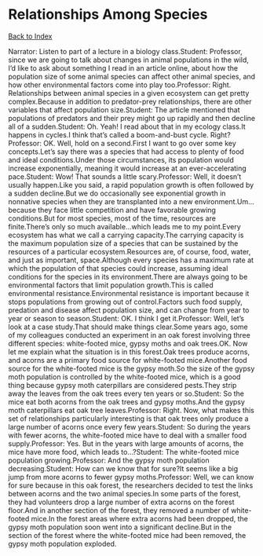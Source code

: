 # Relationships Among Species
[Back to Index](https://github.com/windows10010/tpoExtractor/blog/master/README.md)

Narrator: Listen to part of a lecture in a biology class.Student: Professor, since we are going to talk about changes in animal populations in the wild, I’d like to ask about something I read in an article online, about how the population size of some animal species can affect other animal species, and how other environmental factors come into play too.Professor: Right. Relationships between animal species in a given ecosystem can get pretty complex.Because in addition to predator-prey relationships, there are other variables that affect population size.Student: The article mentioned that populations of predators and their prey might go up rapidly and then decline all of a sudden.Student: Oh. Yeah! I read about that in my ecology class.It happens in cycles.I think that’s called a boom-and-bust cycle. Right?Professor: OK. Well, hold on a second.First I want to go over some key concepts.Let’s say there was a species that had access to plenty of food and ideal conditions.Under those circumstances, its population would increase exponentially, meaning it would increase at an ever-accelerating pace.Student: Wow! That sounds a little scary.Professor: Well, it doesn’t usually happen.Like you said, a rapid population growth is often followed by a sudden decline.But we do occasionally see exponential growth in nonnative species when they are transplanted into a new environment.Um…because they face little competition and have favorable growing conditions.But for most species, most of the time, resources are finite.There’s only so much available…which leads me to my point.Every ecosystem has what we call a carrying capacity.The carrying capacity is the maximum population size of a species that can be sustained by the resources of a particular ecosystem.Resources are, of course, food, water, and just as important, space.Although every species has a maximum rate at which the population of that species could increase, assuming ideal conditions for the species in its environment.There are always going to be environmental factors that limit population growth.This is called environmental resistance.Environmental resistance is important because it stops populations from growing out of control.Factors such food supply, predation and disease affect population size, and can change from year to year or season to season.Student: OK. I think I get it.Professor: Well, let’s look at a case study.That should make things clear.Some years ago, some of my colleagues conducted an experiment in an oak forest involving three different species: white-footed mice, gypsy moths and oak trees.OK. Now let me explain what the situation is in this forest.Oak trees produce acorns, and acorns are a primary food source for white-footed mice.Another food source for the white-footed mice is the gypsy moth.So the size of the gypsy moth population is controlled by the white-footed mice, which is a good thing because gypsy moth caterpillars are considered pests.They strip away the leaves from the oak trees every ten years or so.Student: So the mice eat both acorns from the oak trees and gypsy moths.And the gypsy moth caterpillars eat oak tree leaves.Professor: Right. Now, what makes this set of relationships particularly interesting is that oak trees only produce a large number of acorns once every few years.Student: So during the years with fewer acorns, the white-footed mice have to deal with a smaller food supply.Professor: Yes. But in the years with large amounts of acorns, the mice have more food, which leads to…?Student: The white-footed mice population growing.Professor: And the gypsy moth population decreasing.Student: How can we know that for sure?It seems like a big jump from more acorns to fewer gypsy moths.Professor: Well, we can know for sure because in this oak forest, the researchers decided to test the links between acorns and the two animal species.In some parts of the forest, they had volunteers drop a large number of extra acorns on the forest floor.And in another section of the forest, they removed a number of white-footed mice.In the forest areas where extra acorns had been dropped, the gypsy moth population soon went into a significant decline.But in the section of the forest where the white-footed mice had been removed, the gypsy moth population exploded.
 
